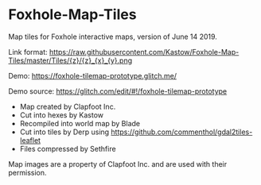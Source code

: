 # Foxhole-Map-Tiles
Map tiles for Foxhole interactive maps, version of June 14 2019.

Link format: 
https://raw.githubusercontent.com/Kastow/Foxhole-Map-Tiles/master/Tiles/{z}/{z}_{x}_{y}.png

Demo: https://foxhole-tilemap-prototype.glitch.me/

Demo source: https://glitch.com/edit/#!/foxhole-tilemap-prototype

 - Map created by Clapfoot Inc.
 - Cut into hexes by Kastow
 - Recompiled into world map by Blade
 - Cut into tiles by Derp using https://github.com/commenthol/gdal2tiles-leaflet
 - Files compressed by Sethfire

Map images are a property of Clapfoot Inc. and are used with their permission.
